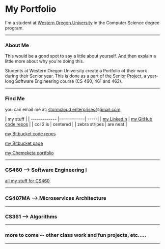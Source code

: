 # My Portfolio
I'm a student at <a href="https://www.wou.edu/" target="_blank">Western Oregon University</a> in the Computer Science degree program.

---

### About Me 
This would be a good spot to say a little about yourself. And then explain a little more about why you're doing this.

Students at Western Oregon University create a Portfolio of their work during their Senior year. This is done as a part of the Senior Project, a year-long Software Engineering course (CS 460, 461 and 462).

---

### Find Me
you can email me at:  stormcloud.enterprises@gmail.com 

| my stuff  |
| ------------- |-------------| -----|
| <a href="https://www.linkedin.com/in/tricia-l-holman-55a00a24/" target="_blank">my LinkedIn</a> | <a href="https://github.com/Stormy9/" target="_blank">my GitHub code repos</a> |
| col 2 is      | centered      |
| zebra stripes | are neat      |



   

<a href="https://bitbucket.org/Stormy9/" target="_blank">my Bitbucket code repos</a>   

<a href="https://stormy9.bitbucket.io/" target="_blank">my Bitbucket page</a>   

<a href="https://stormcloudenterprises.000webhostapp.com/stormy/index.html" target="_blank">my Chemeketa portfolio</a>   


---

### CS460 --> Software Engineering I
<a href="https://stormy9.github.io/CS460/" target="_blank">all my stuff for CS460</a>

---

### CS407MA --> Microservices Architecture

---

### CS361 --> Algorithms

---

### more to come -- other class work and fun projects, etc.....

---
